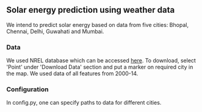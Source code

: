 ## Solar energy prediction using weather data

We intend to predict solar energy based on data from five cities:
Bhopal, Chennai, Delhi, Guwahati and Mumbai.

### Data

We used NREL database which can be accessed [here](https://maps.nrel.gov/nsrdb-viewer/#/?aL=UdPEX9%255Bv%255D%3Dt%268VWYIh%255Bv%255D%3Dt%268VWYIh%255Bd%255D%3D1&bL=groad&cE=0&lR=0&mC=21.820707853875017%2C92.28515625&zL=4).
To download,  select 'Point' under 'Download Data' section and put
a marker on required city in the map. We used data of all features from
2000-14.

### Configuration

In config.py, one can specify paths to data for different cities.

